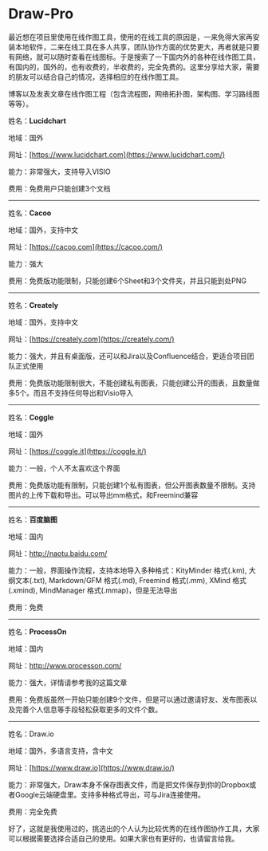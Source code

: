 # Draw-Pro

最近想在项目里使用在线作图工具，使用的在线工具的原因是，一来免得大家再安装本地软件，二来在线工具在多人共享，团队协作方面的优势更大，再者就是只要有网络，就可以随时查看在线图标。于是搜索了一下国内外的各种在线作图工具，有国内的，国外的，也有收费的，半收费的，完全免费的。这里分享给大家，需要的朋友可以结合自己的情况，选择相应的在线作图工具。

博客以及发表文章在线作图工程（包含流程图，网络拓扑图，架构图、学习路线图等等）。



姓名：**Lucidchart**

地域：国外

网址：[https://www.lucidchart.com](https://www.lucidchart.com/)

能力：非常强大，支持导入VISIO

费用：免费用户只能创建3个文档



------

姓名：**Cacoo**

地域：国外，支持中文

网址：[https://cacoo.com](https://cacoo.com/)

能力：强大

费用：免费版功能限制，只能创建6个Sheet和3个文件夹，并且只能到处PNG



------

姓名：**Creately**

地域：国外，支持中文

网址：[https://creately.com](https://creately.com/)

能力：强大，并且有桌面版，还可以和Jira以及Confluence结合，更适合项目团队正式使用

费用：免费版功能限制很大，不能创建私有图表，只能创建公开的图表，且数量做多5个。而且不支持任何导出和Visio导入



------

姓名：**Coggle**

地域：国外

网址：[https://coggle.it](https://coggle.it/)

能力：一般，个人不太喜欢这个界面

费用：免费版功能有限制，只能创建1个私有图表，但公开图表数量不限制。支持图片的上传下载和导出。可以导出mm格式，和Freemind兼容



------

姓名：**百度脑图**

地域：国内

网址：http://naotu.baidu.com/

能力：一般，界面操作流程，支持本地导入多种格式：KityMinder 格式(.km), 大纲文本(.txt), Markdown/GFM 格式(.md), Freemind 格式(.mm), XMind 格式(.xmind), MindManager 格式(.mmap)，但是无法导出

费用：免费



------

姓名：**ProcessOn**

地域：国内

网址：http://www.processon.com/

能力：强大，详情请参考我的这篇文章

费用：免费版虽然一开始只能创建9个文件，但是可以通过邀请好友、发布图表以及完善个人信息等手段轻松获取更多的文件个数。



------

姓名：Draw.io

地域：国外，多语言支持，含中文

网址：[https://www.draw.io](https://www.draw.io/)

能力：非常强大，Draw本身不保存图表文件，而是把文件保存到你的Dropbox或者Google云端硬盘里。支持多种格式导出，可与Jira连接使用。

费用：完全免费



好了，这就是我使用过的，挑选出的个人认为比较优秀的在线作图协作工具，大家可以根据需要选择合适自己的使用。如果大家也有更好的，也请留言给我。